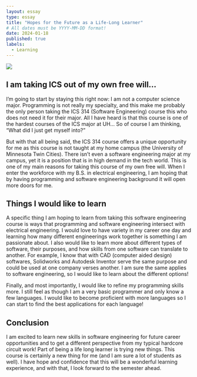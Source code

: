 ```yaml
---
layout: essay
type: essay
title: "Hopes for the Future as a Life-Long Learner"
# All dates must be YYYY-MM-DD format!
date: 2024-01-18
published: true
labels:
  - Learning
---
```


<img class="img-fluid" src="../img/learn.jpg">

## I am taking ICS out of my own free will…

I’m going to start by staying this right now: I am not a computer science major. Programming is not really my specialty, and this make me probably the only person taking the ICS 314 (Software Engineering) course this who does not need it for their major. All I have heard is that this course is one of the hardest courses of the ICS major at UH… So of course I am thinking, “What did I just get myself into?”

But with that all being said, the ICS 314 course offers a unique opportunity for me as this course is not taught at my home campus (the University of Minnesota Twin Cities). There isn’t even a software engineering major at my campus, yet it is a position that is in high demand in the tech world. This is one of my main reasons for taking this course of my own free will. When I enter the workforce with my B.S. in electrical engineering, I am hoping that by having programming and software engineering background it will open more doors for me.

## Things I would like to learn

A specific thing I am hoping to learn from taking this software engineering course is ways that programming and software engineering intersect with electrical engineering. I would love to have variety in my career one day and learning how many different engineerings work together is something I am passionate about. I also would like to learn more about different types of software, their purposes, and how skills from one software can translate to another. For example, I know that with CAD (computer aided design) softwares, Solidworks and Autodesk Inventor serve the same purpose and could be used at one company verses another. I am sure the same applies to software engineering, so I would like to learn about the different options!

Finally, and most importantly, I would like to refine my programming skills more. I still feel as though I am a very basic programmer and only know a few languages. I would like to become proficient with more languages so I can start to find the best applications for each language!

## Conclusion

I am excited to learn new skills in software engineering for future career opportunities and to get a different perspective from my typical hardcore circuit work! Part of being a life long learner is trying new things. This course is certainly a new thing for me (and I am sure a lot of students as well). I have hope and confidence that this will be a wonderful learning experience, and with that, I look forward to the semester ahead.
